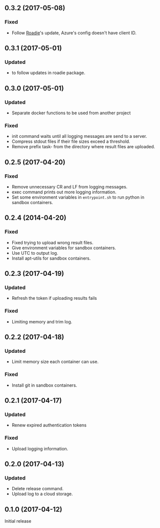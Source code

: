 ## 0.3.2 (2017-05-08)
### Fixed
* Follow [Roadie](https://jkawamoto.github.io/roadie/)'s update, Azure's config doesn't have client ID.


## 0.3.1 (2017-05-01)
### Updated
* to follow updates in roadie package.


## 0.3.0 (2017-05-01)
### Updated
* Separate docker functions to be used from another project

### Fixed
* init command waits until all logging messages are send to a server.
* Compress stdout files if their file sizes exceed a threshold.
* Remove prefix task- from the directory where result files are uploaded.


## 0.2.5 (2017-04-20)
### Fixed
* Remove unnecessary CR and LF from logging messages.
* exec command prints out more logging information.
* Set some environment variables in `entrypoint.sh` to run python in sandbox containers.


## 0.2.4 (2014-04-20)
### Fixed
* Fixed trying to upload wrong result files.
* Give environment variables for sandbox containers.
* Use UTC to output log.
* Install apt-utils for sandbox containers.


## 0.2.3 (2017-04-19)
### Updated
* Refresh the token if uploading results fails

### Fixed
* Limiting memory and trim log.


## 0.2.2 (2017-04-18)
### Updated
* Limit memory size each container can use.

### Fixed
* Install git in sandbox containers.


## 0.2.1 (2017-04-17)
### Updated
* Renew expired authentication tokens

### Fixed
* Upload logging information.


## 0.2.0 (2017-04-13)
### Updated
* Delete release command.
* Upload log to a cloud storage.


## 0.1.0 (2017-04-12)
Initial release
